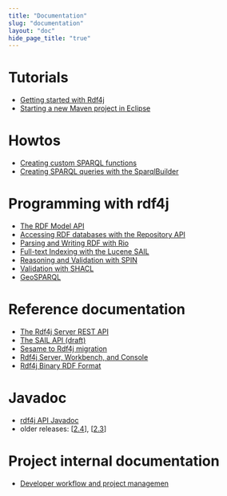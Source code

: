 ```yaml
---
title: "Documentation"
slug: "documentation"
layout: "doc"
hide_page_title: "true"
---
```


# Tutorials

- <a href="getting-started/">Getting started with Rdf4j</a>
- <a href="maven-eclipse-project/">Starting a new Maven project in Eclipse</a>

# Howtos
- <a href="custom-sparql-functions/">Creating custom SPARQL functions</a>
- <a href="sparqlbuilder/">Creating SPARQL queries with the SparqlBuilder</a>

# Programming with rdf4j

- <a href="programming/model/">The RDF Model API</a>
- <a href="programming/repository/">Accessing RDF databases with the Repository API</a>
- <a href="programming/rio/">Parsing and Writing RDF with Rio</a>
- <a href="programming/lucene/">Full-text Indexing with the Lucene SAIL</a>
- <a href="programming/spin/">Reasoning and Validation with SPIN</a>
- <a href="programming/shacl/">Validation with SHACL</a>
- <a href="programming/geosparql/">GeoSPARQL</a>

# Reference documentation

- <a href="rest-api/">The Rdf4j Server REST API</a>
- <a href="sail/">The SAIL API (draft)</a>
- <a href="migration/">Sesame to Rdf4j migration</a>
- <a href="server-workbench-console/">Rdf4j Server, Workbench, and Console</a>
- <a href="rdf4j-binary/">Rdf4j Binary RDF Format</a>

# Javadoc

- <a href="/javadoc/2.5.0">rdf4j API Javadoc</a>
- older releases: [<a href="/javadoc/2.4.0">2.4</a>], [<a href="/javadoc/2.3.0">2.3</a>] 

# Project internal documentation

- <a href="developer/">Developer workflow and project managemen</a>
